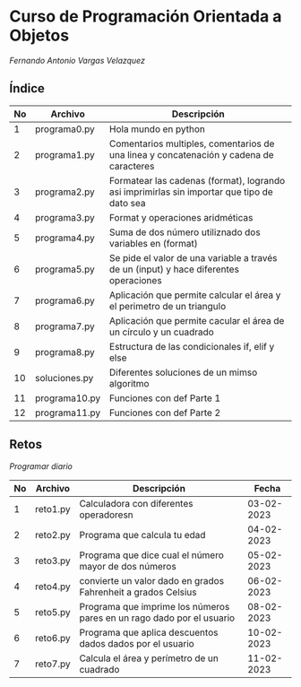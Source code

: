 # Curso de Programación Orientada a Objetos

*Fernando Antonio Vargas Velazquez*

## Índice

|No|Archivo     |Descripción         |
|--|------------|--------------------|
|1 |programa0.py|Hola mundo en python|
|2 |programa1.py|Comentarios multiples, comentarios de una linea y concatenación y cadena de caracteres|
|3 |programa2.py|Formatear las cadenas (format), logrando asi imprimirlas sin importar que tipo de dato sea|
|4 |programa3.py|Format y operaciones aridméticas|
|5 |programa4.py|Suma de dos número utiliznado dos variables en (format)|
|6 |programa5.py|Se pide el valor de una variable a través de un (input) y hace diferentes operaciones|
|7 |programa6.py|Aplicación que permite calcular el área y el perimetro de un triangulo|
|8 |programa7.py|Aplicación que permite cacular el área de un círculo y un cuadrado|
|9 |programa8.py|Estructura de las condicionales if, elif y else|
|10|soluciones.py|Diferentes soluciones de un mimso algoritmo|
|11|programa10.py|Funciones con def Parte 1|
|12|programa11.py|Funciones con def Parte 2|


## Retos
*Programar diario*

|No|Archivo     |Descripción         |Fecha    |
|--|------------|--------------------|---------|
|1 |reto1.py|Calculadora con diferentes operadoresn|03-02-2023|
|2 |reto2.py|Programa que calcula tu edad|04-02-2023|
|3 |reto3.py|Programa que dice cual el número mayor de dos números|05-02-2023|
|4 |reto4.py|convierte un valor dado en grados Fahrenheit a grados Celsius|06-02-2023|
|5 |reto5.py|Programa que imprime los números pares en un rago dado por el usuario|08-02-2023|
|6 |reto6.py|Programa que aplica descuentos dados dados por el usuario|10-02-2023|
|7 |reto7.py|Calcula el área y perímetro de un cuadrado|11-02-2023|